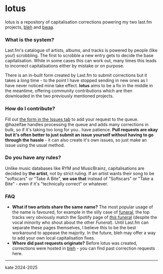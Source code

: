 # lotus

lotus is a repository of capitalisation corrections powering my two last.fm projects, [bleh](https://cutensilly.org/bleh/fm) and [bwaa](https://cutensilly.org/bwaa/fm).

### What is the system?

Last.fm's catalogue of artists, albums, and tracks is powered by people (like you!) scrobbling. The first to scrobble a new entry gets to decide the base capitalisation. While in some cases this can work out, many times this leads to incorrect capitalisations either by mistake or on purpose.

There is an in-built form created by Last.fm to submit corrections but it takes a *long* time - to the point I have stopped sending in new ones as I have never noticed mine take effect. **lotus** aims to be a fix in the middle in the meantime, offering community contributions which are then downloaded in the two previously mentioned projects.

### How do I contribute?

Fill out [the form in the Issues tab](https://github.com/katelyynn/lotus/issues/new/choose) to add your request to the queue. @hazelfae handles processing the queue and adds many corrections in bulk, so if it's taking too long for you.. have patience. **Pull requests are okay but it's often better to just submit an issue yourself without having to go through the hassle** - it can also create it's own issues, so just make an issue using the usual method.

### Do you have any rules?

Unlike music databases like RYM and MusicBrainz, capitalisations are decided by **the artist**, not by strict ruling. If an artist wants their song to be "softscars" or "Take A Bite", **we use that** instead of "Softscars" or "Take a Bite" - even if it's "technically correct" or whatever.

### FAQ
- **What if two artists share the same name?** The most popular usage of the name is favoured, for example in the silly case of [funeral](https://www.last.fm/music/funeral), the top tracks very obviously match the Spotify page of [*this* funeral](https://open.spotify.com/artist/3f0Mhz0oXmnsnehuEGTrfd?si=LpV8APuLRmClhZ5A98JPQQ) (despite the vocal minority who shout about the other *Funeral*). Until Last.fm can separate these pages themselves, I believe this to be the best workaround to appease the majority. In the future, bleh may offer a way to add your own local capitalisation fixes.
- **Where did past requests originate?** Before lotus was created, corrections were hosted in [bleh](https://github.com/katelyynn/bleh/issues?q=label%3Asystem%3Acorrections+is%3Aclosed) - you can find past correction requests here.

---

kate 2024-2025
